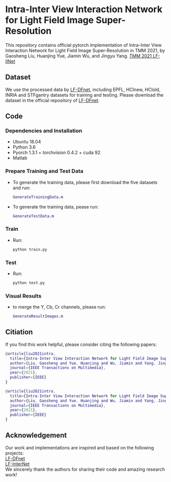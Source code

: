 # Intra-Inter View Interaction Network for Light Field Image Super-Resolution
This repository contains official pytorch implementation of Intra-Inter View Interaction Network for Light Field Image Super-Resolution in TMM 2021, by Gaosheng Liu, Huanjing Yue, Jiamin Wu, and Jingyu Yang. [TMM 2021 LF-IINet](https://ieeexplore.ieee.org/stamp/stamp.jsp?tp=&arnumber=9599365)
## Dataset
We use the processed data by [LF-DFnet](https://ieeexplore.ieee.org/stamp/stamp.jsp?tp=&arnumber=9286855), including EPFL, HCInew, HCIold, INRIA and STFgantry datasets for training and testing. Please download the dataset in the official repository of [LF-DFnet](https://github.com/YingqianWang/LF-DFnet).
## Code
### Dependencies and Installation
* Ubuntu 18.04
* Python 3.6
* Pyorch 1.3.1 + torchvision 0.4.2 + cuda 92
* Matlab
### Prepare Training and Test Data
* To generate the training data, please first download the five datasets and run:
  ```matlab
  GenerateTrainingData.m
* To generate the training data, pease run:
  ```matlab
  GenerateTestData.m
### Train
* Run:
  ```python
  python train.py
### Test
* Run:
  ```python
  python test.py
### Visual Results
* to merge the Y, Cb, Cr channels, please run:
  ```matlab
  GenerateResultImages.m
## Citiation
If you find this work helpful, please consider citing the following papers:<br> 
```matlab
@article{liu2021intra,
  title={Intra-Inter View Interaction Network for Light Field Image Super-Resolution},
  author={Liu, Gaosheng and Yue, Huanjing and Wu, Jiamin and Yang, Jingyu},
  journal={IEEE Transactions on Multimedia},
  year={2021},
  publisher={IEEE}
}
```
```matlab
@article{liu2021intra,
  title={Intra-Inter View Interaction Network for Light Field Image Super-Resolution},
  author={Liu, Gaosheng and Yue, Huanjing and Wu, Jiamin and Yang, Jingyu},
  journal={IEEE Transactions on Multimedia},
  year={2021},
  publisher={IEEE}
}
```
## Acknowledgement
Our work and implementations are inspired and based on the following projects: <br> 
[LF-DFnet](https://github.com/YingqianWang/LF-DFnet)<br> 
[LF-InterNet](https://github.com/YingqianWang/LF-InterNet)<br> 
We sincerely thank the authors for sharing their code and amazing research work!

